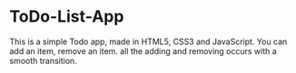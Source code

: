# ToDo-List-App
This is a simple Todo app, made in HTML5, CSS3 and JavaScript. You can add an item, remove an item. all the adding and removing occurs with a smooth transition.
